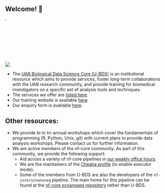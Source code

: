 ## Welcome! 👋 <p><a href="https://www.uab.edu/cores/ircp/bds-about/research-team-ubds"><img src="https://avatars.githubusercontent.com/u/96749609?s=250&v=4" alt="UAB Biological Data Science Core" style="width:3%;"/></a>
<a href="https://github.com/U-BDS"><img src="https://img.shields.io/badge/UAB-USA?style=for-the-badge&logo=gnubash&logoColor=%23FFD602%09&label=Ircp-Biological%20Data%20Sciences&labelColor=%231E6B52%09&color=%23A69363%09&link=https%3A%2F%2Fgithub.com%2FU-BDS" style="hight:3%;"></a></p>

* The [UAB Biological Data Science Core (U-BDS)](https://www.uab.edu/cores/ircp/bds) is an institutional resource which aims to provide services, foster long-term collaborations with the UAB research community, and provide training for biomedical investigators on a specific set of analysis tools and techniques.
* The services we offer are [listed here](https://www.uab.edu/cores/ircp/bds-services).
* Our training website is available [here](https://u-bds.github.io/training_guides/).
* Our enquiry form is available [here](https://www.wrike.com/frontend/requestforms/index.html?token=eyJhY2NvdW50SWQiOjQ2ODk3ODQsInRhc2tGb3JtSWQiOjUxMTIyNn0JNDc3OTg5MTE1NzQxNwlkNDgyOTg3Zjc0N2YyYmE4YWE3YThiYjVmNjQ3NzM1MzYyMTM5ZDlmN2I4NTU2NWZkZDZiMWY4MDg4MTJmYzI2).

## Other resources:

* We provide bi to tri-annual workshops which cover the fundamentals of programming (R, Python, Unix, git) with current plans to provide data analysis workshops. Please contact us for further information.
* We are active members of the nf-core community. As part of this community, we provide the following support:
  * Aid across a variety of nf-core pipelines in [our weekly office hours](https://www.uab.edu/cores/ircp/bds-training-and-outreach).
  * We are the maintainers of the [Cheaha profile](https://github.com/nf-core/configs/blob/master/docs/cheaha.md) (to enable executor mode).
  * Some of the members from U-BDS are also the developers of the `nf-core/scnanoseq` pipeline. The main home for this pipeline can be found at the [nf-core scnanoseq repository](https://github.com/nf-core/scnanoseq) rather than U-BDS.

